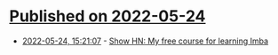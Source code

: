 # [Published on 2022-05-24](index.md)

* [2022-05-24, 15:21:07](https://news.ycombinator.com/item?id=31493263) - [Show HN: My free course for learning Imba](https://scrimba.com/learn/imba)
